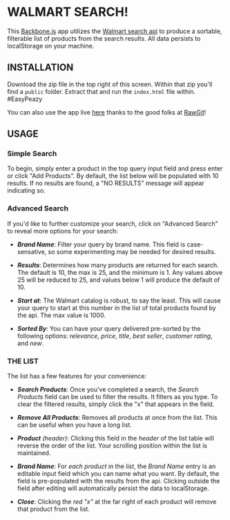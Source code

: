 # WALMART SEARCH!

This [Backbone.js](http://backbonejs.org/) app utilizes the [Walmart search api](https://developer.walmartlabs.com/docs/read/Search_API) to produce a sortable, filterable list of products from the search results. All data persists to localStorage on your machine.


## INSTALLATION

Download the zip file in the top right of this screen. Within that zip you'll find a `public` folder. Extract that and run the `index.html` file within. #EasyPeazy

You can also use the app live [here](https://rawgit.com/qodesmith/walmart-search/master/public/index.html) thanks to the good folks at [RawGit](https://rawgit.com/)!


## USAGE

### Simple Search

To begin, simply enter a product in the top query input field and press enter or click "Add Products". By default, the list below will be populated with 10 results. If no results are found, a "NO RESULTS" message will appear indicating so.

### Advanced Search

If you'd like to further customize your search, click on "Advanced Search" to reveal more options for your search:

* ***Brand Name***: Filter your query by brand name. This field is case-sensative, so some experimenting may be needed for desired results.

* ***Results***: Determines how many products are returned for each search. The default is 10, the max is 25, and the minimum is 1. Any values above 25 will be reduced to 25, and values below 1 will produce the default of 10.

* ***Start at***: The Walmart catalog is robust, to say the least. This will cause your query to start at this number in the list of total products found by the api. The max value is 1000.

* ***Sorted By***: You can have your query delivered pre-sorted by the following options: _relevance_, _price_, _title_, _best seller_, _customer rating_, and _new_.


### THE LIST

The list has a few features for your convenience:

* ***Search Products***: Once you've completed a search, the _Search Products_ field can be used to filter the results. It filters as you type. To clear the filtered results, simply click the "x" that appears in the field.

* ***Remove All Products***: Removes all products at once from the list. This can be useful when you have a long list.

* ***Product*** _(header)_: Clicking this field in the _header_ of the list table will reverse the order of the list. Your scrolling position within the list is maintained.

* ***Brand Name***: For _each product_ in the _list_, the _Brand Name_ entry is an editable input field which you can name what you want. By default, the field is pre-populated with the results from the api. Clicking outside the field after editing will automatically persist the data to localStorage.

* ***Close***: Clicking the _red "x"_ at the far right of each product will remove that product from the list.